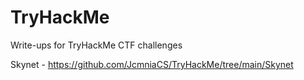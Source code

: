 # TryHackMe
Write-ups for TryHackMe CTF challenges

Skynet - https://github.com/JcmniaCS/TryHackMe/tree/main/Skynet